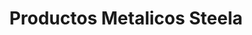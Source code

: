 ---
title: "Productos Metalicos Steela"
url: /toluca-de-lerdo/productos-metalicos-steela/
shop: comercio
---